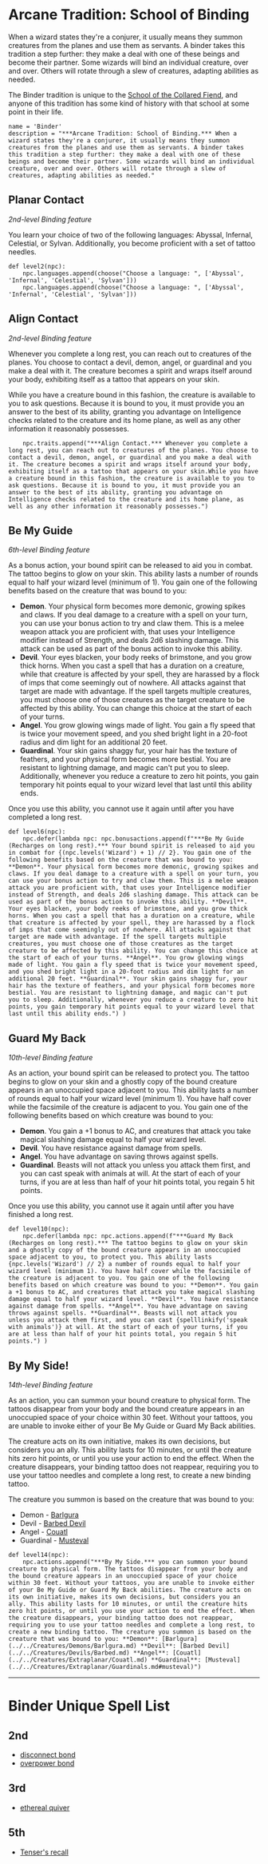 # Arcane Tradition: School of Binding
When a wizard states they're a conjurer, it usually means they summon creatures from the planes and use them as servants. A binder takes this tradition a step further: they make a deal with one of these beings and become their partner. Some wizards will bind an individual creature, over and over. Others will rotate through a slew of creatures, adapting abilities as needed.

The Binder tradition is unique to the [School of the Collared Fiend](../../Organizations/MageSchools/CollaredFiend.md), and anyone of this tradition has some kind of history with that school at some point in their life.

```
name = 'Binder'
description = "***Arcane Tradition: School of Binding.*** When a wizard states they're a conjurer, it usually means they summon creatures from the planes and use them as servants. A binder takes this tradition a step further: they make a deal with one of these beings and become their partner. Some wizards will bind an individual creature, over and over. Others will rotate through a slew of creatures, adapting abilities as needed."
```

## Planar Contact
*2nd-level Binding feature*

You learn your choice of two of the following languages: Abyssal, Infernal, Celestial, or Sylvan. Additionally, you become proficient with a set of tattoo needles.

```
def level2(npc):
    npc.languages.append(choose("Choose a language: ", ['Abyssal', 'Infernal', 'Celestial', 'Sylvan']))
    npc.languages.append(choose("Choose a language: ", ['Abyssal', 'Infernal', 'Celestial', 'Sylvan']))
```

## Align Contact
*2nd-level Binding feature*

Whenever you complete a long rest, you can reach out to creatures of the planes. You choose to contact a devil, demon, angel, or guardinal and you make a deal with it. The creature becomes a spirit and wraps itself around your body, exhibiting itself as a tattoo that appears on your skin.

While you have a creature bound in this fashion, the creature is available to you to ask questions. Because it is bound to you, it must provide you an answer to the best of its ability, granting you advantage on Intelligence checks related to the creature and its home plane, as well as any other information it reasonably possesses.

```
    npc.traits.append("***Align Contact.*** Whenever you complete a long rest, you can reach out to creatures of the planes. You choose to contact a devil, demon, angel, or guardinal and you make a deal with it. The creature becomes a spirit and wraps itself around your body, exhibiting itself as a tattoo that appears on your skin.While you have a creature bound in this fashion, the creature is available to you to ask questions. Because it is bound to you, it must provide you an answer to the best of its ability, granting you advantage on Intelligence checks related to the creature and its home plane, as well as any other information it reasonably possesses.")
```

## Be My Guide
*6th-level Binding feature*

As a bonus action, your bound spirit can be released to aid you in combat. The tattoo begins to glow on your skin. This ability lasts a number of rounds equal to half your wizard level (minimum of 1). You gain one of the following benefits based on the creature that was bound to you:

* **Demon**. Your physical form becomes more demonic, growing spikes and claws. If you deal damage to a creature with a spell on your turn, you can use your bonus action to try and claw them. This is a melee weapon attack you are proficient with, that uses your Intelligence modifier instead of Strength, and deals 2d6 slashing damage. This attack can be used as part of the bonus action to invoke this ability.
* **Devil**. Your eyes blacken, your body reeks of brimstone, and you grow thick horns. When you cast a spell that has a duration on a creature, while that creature is affected by your spell, they are harassed by a flock of imps that come seemingly out of nowhere. All attacks against that target are made with advantage. If the spell targets multiple creatures, you must choose one of those creatures as the target creature to be affected by this ability. You can change this choice at the start of each of your turns.
* **Angel**. You grow glowing wings made of light. You gain a fly speed that is twice your movement speed, and you shed bright light in a 20-foot radius and dim light for an additional 20 feet.
* **Guardinal**. Your skin gains shaggy fur, your hair has the texture of feathers, and your physical form becomes more bestial. You are resistant to lightning damage, and magic can't put you to sleep. Additionally, whenever you reduce a creature to zero hit points, you gain temporary hit points equal to your wizard level that last until this ability ends.

Once you use this ability, you cannot use it again until after you have completed a long rest.

```
def level6(npc):
    npc.defer(lambda npc: npc.bonusactions.append(f"***Be My Guide (Recharges on long rest).*** Your bound spirit is released to aid you in combat for {(npc.levels('Wizard') + 1) // 2}. You gain one of the following benefits based on the creature that was bound to you: **Demon**. Your physical form becomes more demonic, growing spikes and claws. If you deal damage to a creature with a spell on your turn, you can use your bonus action to try and claw them. This is a melee weapon attack you are proficient with, that uses your Intelligence modifier instead of Strength, and deals 2d6 slashing damage. This attack can be used as part of the bonus action to invoke this ability. **Devil**. Your eyes blacken, your body reeks of brimstone, and you grow thick horns. When you cast a spell that has a duration on a creature, while that creature is affected by your spell, they are harassed by a flock of imps that come seemingly out of nowhere. All attacks against that target are made with advantage. If the spell targets multiple creatures, you must choose one of those creatures as the target creature to be affected by this ability. You can change this choice at the start of each of your turns. **Angel**. You grow glowing wings made of light. You gain a fly speed that is twice your movement speed, and you shed bright light in a 20-foot radius and dim light for an additional 20 feet. **Guardinal**. Your skin gains shaggy fur, your hair has the texture of feathers, and your physical form becomes more bestial. You are resistant to lightning damage, and magic can't put you to sleep. Additionally, whenever you reduce a creature to zero hit points, you gain temporary hit points equal to your wizard level that last until this ability ends.") )
```

## Guard My Back
*10th-level Binding feature*

As an action, your bound spirit can be released to protect you. The tattoo begins to glow on your skin and a ghostly copy of the bound creature appears in an unoccupied space adjacent to you. This ability lasts a number of rounds equal to half your wizard level (minimum 1). You have half cover while the facsimile of the creature is adjacent to you. You gain one of the following benefits based on which creature was bound to you:

* **Demon**. You gain a +1 bonus to AC, and creatures that attack you take magical slashing damage equal to half your wizard level.
* **Devil**. You have resistance against damage from spells.
* **Angel**. You have advantage on saving throws against spells.
* **Guardinal**. Beasts will not attack you unless you attack them first, and you can cast speak with animals at will. At the start of each of your turns, if you are at less than half of your hit points total, you regain 5 hit points.

Once you use this ability, you cannot use it again until after you have finished a long rest.

```
def level10(npc):
    npc.defer(lambda npc: npc.actions.append(f"***Guard My Back (Recharges on long rest).*** The tattoo begins to glow on your skin and a ghostly copy of the bound creature appears in an unoccupied space adjacent to you, to protect you. This ability lasts {npc.levels('Wizard') // 2} a number of rounds equal to half your wizard level (minimum 1). You have half cover while the facsimile of the creature is adjacent to you. You gain one of the following benefits based on which creature was bound to you: **Demon**. You gain a +1 bonus to AC, and creatures that attack you take magical slashing damage equal to half your wizard level. **Devil**. You have resistance against damage from spells. **Angel**. You have advantage on saving throws against spells. **Guardinal**. Beasts will not attack you unless you attack them first, and you can cast {spelllinkify('speak with animals')} at will. At the start of each of your turns, if you are at less than half of your hit points total, you regain 5 hit points.") )
```

## By My Side!
*14th-level Binding feature*

As an action, you can summon your bound creature to physical form. The tattoos disappear from your body and the bound creature appears in an unoccupied space of your choice within 30 feet. Without your tattoos, you are unable to invoke either of your Be My Guide or Guard My Back abilities.

The creature acts on its own initiative, makes its own decisions, but considers you an ally. This ability lasts for 10 minutes, or until the creature hits zero hit points, or until you use your action to end the effect. When the creature disappears, your binding tattoo does not reappear, requiring you to use your tattoo needles and complete a long rest, to create a new binding tattoo.

The creature you summon is based on the creature that was bound to you:

* Demon - [Barlgura](../../Creatures/Demons/Barlgura.md)
* Devil - [Barbed Devil](../../Creatures/Devils/Barbed.md)
* Angel - [Couatl](../../Creatures/Extraplanar/Couatl.md)
* Guardinal - [Musteval](../../Creatures/Extraplanar/Guardinals.md#musteval)

```
def level14(npc):
    npc.actions.append("***By My Side.*** you can summon your bound creature to physical form. The tattoos disappear from your body and the bound creature appears in an unoccupied space of your choice within 30 feet. Without your tattoos, you are unable to invoke either of your Be My Guide or Guard My Back abilities. The creature acts on its own initiative, makes its own decisions, but considers you an ally. This ability lasts for 10 minutes, or until the creature hits zero hit points, or until you use your action to end the effect. When the creature disappears, your binding tattoo does not reappear, requiring you to use your tattoo needles and complete a long rest, to create a new binding tattoo. The creature you summon is based on the creature that was bound to you: **Demon**: [Barlgura](../../Creatures/Demons/Barlgura.md) **Devil**: [Barbed Devil](../../Creatures/Devils/Barbed.md) **Angel**: [Couatl](../../Creatures/Extraplanar/Couatl.md) **Guardinal**: [Musteval](../../Creatures/Extraplanar/Guardinals.md#musteval)")
```

---

# Binder Unique Spell List

## 2nd
* [disconnect bond](../../Magic/Spells/disconnect-bond.md)
* [overpower bond](../../Magic/Spells/overpower-bond.md)

## 3rd
* [ethereal quiver](../../Magic/Spells/ethereal-quiver.md)

## 5th
* [Tenser's recall](../../Magic/Spells/tensers-recall.md)

